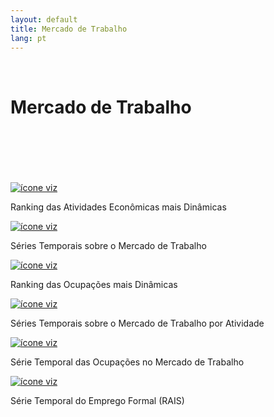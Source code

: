 ```yaml
---
layout: default
title: Mercado de Trabalho
lang: pt
---
```


<link rel="stylesheet" href="style.css">

<br>

<h1 class="title-about">Mercado de Trabalho</h1>

<br>
<br>
<br>
<br>
<br>

<div class="imagens-container">
   <div class="icone-bloco">
    <a href="{{ site.baseurl }}/pt/viz/ranking-atividades-economicas-mais-dinamicas" target="_blank" rel="noopener noreferrer">
      <img src="{{ site.baseurl }}/assets/img/icons_viz/icon_rk_atividades_dinamicas.png" alt="ícone viz">
    </a><br>
    <p>Ranking das Atividades Econômicas mais Dinâmicas</p>
   </div>
   
   <div class="icone-bloco">
    <a href="{{ site.baseurl }}/pt/viz/series-temporais-sobre-o-mercado-de-trabalho-comparativa-com-o-resto-do-brasil" target="_blank" rel="noopener noreferrer">
      <img src="{{ site.baseurl }}/assets/img/icons_viz/icon_ts_mercado_de_trabalho.png" alt="ícone viz">
    </a><br>
    <p>Séries Temporais sobre o Mercado de Trabalho</p>
   </div>
   
   <div class="icone-bloco">
    <a href="{{ site.baseurl }}/pt/viz/ranking-das-ocupacoes-mais-dinamicas" target="_blank" rel="noopener noreferrer">
      <img src="{{ site.baseurl }}/assets/img/icons_viz/icon_rk_ocupacoes-mais-dinamicas.png" alt="ícone viz">
    </a><br>
    <p>Ranking das Ocupações mais Dinâmicas</p>
   </div>
   
   <div class="icone-bloco">
    <a href="{{ site.baseurl }}/pt/viz/series-temporais-mercado-de-trabalho-cnae" target="_blank" rel="noopener noreferrer">
      <img src="{{ site.baseurl }}/assets/img/icons_viz/icon_ts_mercado_de_trabalho_cnae.png" alt="ícone viz">
    </a><br>
    <p>Séries Temporais sobre o Mercado de Trabalho por Atividade</p>
   </div>
   
   <div class="icone-bloco">
    <a href="{{ site.baseurl }}/pt/viz/serie-temporal-das-ocupacoes-no-trabalho" target="_blank" rel="noopener noreferrer">
      <img src="{{ site.baseurl }}/assets/img/icons_viz/icon_ts_ocupacoes.png" alt="ícone viz">
    </a><br>
    <p>Série Temporal das Ocupações no Mercado de Trabalho</p>
   </div>

   <div class="icone-bloco">
    <a href="{{ site.baseurl }}/pt/viz/serie-temporal-rais" target="_blank" rel="noopener noreferrer">
      <img src="{{ site.baseurl }}/assets/img/icons_viz/icon_serie_temporal_rais.png" alt="ícone viz">
    </a><br>
    <p>Série Temporal do Emprego Formal (RAIS)</p>
   </div>
   
  </div>

<br>
<br>
<br>
<br>
